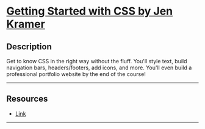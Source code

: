 # [Getting Started with CSS by Jen Kramer](https://frontendmasters.com/courses/getting-started-css/)

## Description

Get to know CSS in the right way without the fluff. You'll style text, build navigation bars, headers/footers, add icons, and more. You'll even build a professional portfolio website by the end of the course!

---

## Resources

- [Link](https://gettingstartedwith.css.education/)

---
